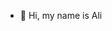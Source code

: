 - 👋 Hi, my name is Ali

<!---
Alabdullillah/Alabdullillah is a ✨ special ✨ repository because its `README.md` (this file) appears on your GitHub profile.
You can click the Preview link to take a look at your changes.
--->
